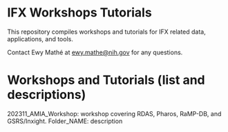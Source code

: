 # IFX Workshops Tutorials

This repository compiles workshops and tutorials for IFX related data, applications, and tools.

Contact Ewy Mathé at ewy.mathe@nih.gov for any questions.

# Workshops and Tutorials (list and descriptions)
202311_AMIA_Workshop: workshop covering RDAS, Pharos, RaMP-DB, and GSRS/Inxight.
Folder_NAME: description
